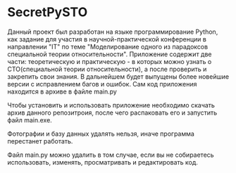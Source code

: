 # SecretPySTO
Данный проект был разработан на языке программирование Python, как задание для участия в научной-практической конференции в направлении "IT" по теме "Моделирование одного из парадоксов специальной теории относительности". Приложение содержит две части: теоретическую и практическую - в которых можно узнать о СТО(специальной теории относительности), а после проверить и закрепить свои знания. В дальнейшем будет выпущены более новейшие версии с исправлением багов и ошибок.
Сам код приложения находится в архиве в файле main.py

Чтобы установить и использовать приложение необходимо скачать архив данного репозитроия, после чего распаковать его и запустить файл main.exe.

Фотографии и базу данных удалять нельзя, иначе программа перестанет работать.

Файл main.py можно удалить в том случае, если вы не собираетесь использовать, изменять, просматривать и редактировать код.

